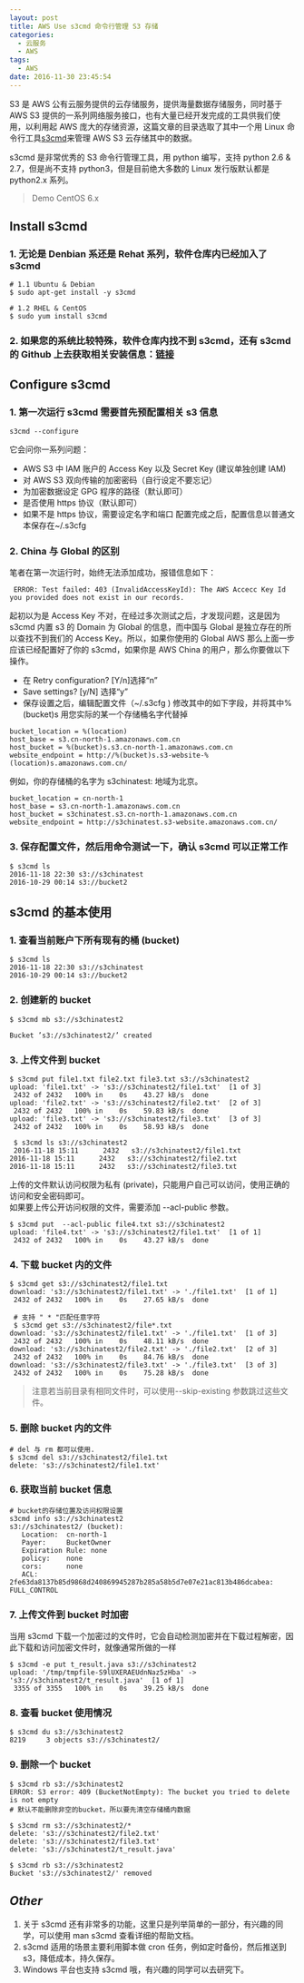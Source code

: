 ```yaml
---
layout: post
title: AWS Use s3cmd 命令行管理 S3 存储
categories:
  - 云服务
  - AWS
tags:
  - AWS
date: 2016-11-30 23:45:54
---
```



S3 是 AWS 公有云服务提供的云存储服务，提供海量数据存储服务，同时基于 AWS S3 提供的一系列网络服务接口，也有大量已经开发完成的工具供我们使用，以利用起 AWS 庞大的存储资源，这篇文章的目录选取了其中一个用 Linux 命令行工具[s3cmd](http://s3tools.org)来管理 AWS S3 云存储其中的数据。

s3cmd 是非常优秀的 S3 命令行管理工具，用 python 编写，支持 python 2.6 & 2.7，但是尚不支持 python3，但是目前绝大多数的 Linux 发行版默认都是 python2.x 系列。

> Demo CentOS 6.x

## **Install s3cmd**

### 1. 无论是 Denbian 系还是 Rehat 系列，软件仓库内已经加入了 s3cmd

```
# 1.1 Ubuntu & Debian
$ sudo apt-get install -y s3cmd

# 1.2 RHEL & CentOS
$ sudo yum install s3cmd
```

### 2. 如果您的系统比较特殊，软件仓库内找不到 s3cmd，还有 s3cmd 的 Github 上去获取相关安装信息：[链接](https://github.com/s3tools/s3cmd)

## **Configure s3cmd**

### 1. 第一次运行 s3cmd 需要首先预配置相关 s3 信息

```
s3cmd --configure
```

它会问你一系列问题：

- AWS S3 中 IAM 账户的 Access Key 以及 Secret Key (建议单独创建 IAM)
- 对 AWS S3 双向传输的加密密码（自行设定不要忘记）
- 为加密数据设定 GPG 程序的路径（默认即可）
- 是否使用 https 协议（默认即可）
- 如果不是 https 协议，需要设定名字和端口
  配置完成之后，配置信息以普通文本保存在~/.s3cfg

### 2. China 与 Global 的区别

笔者在第一次运行时，始终无法添加成功，报错信息如下：

```
 ERROR: Test failed: 403 (InvalidAccessKeyId): The AWS Accecc Key Id you provided does not exist in our records.
```

起初以为是 Access Key 不对，在经过多次测试之后，才发现问题，这是因为 s3cmd 内置 s3 的 Domain 为 Global 的信息，而中国与 Global 是独立存在的所以查找不到我们的 Access Key。所以，如果你使用的 Global AWS 那么上面一步应该已经配置好了你的 s3cmd，如果你是 AWS China 的用户，那么你要做以下操作。

- 在 Retry configuration? [Y/n]选择“n”
- Save settings? [y/N] 选择“y”
- 保存设置之后，编辑配置文件（~/.s3cfg ) 修改其中的如下字段，并将其中%(bucket)s 用您实际的某一个存储桶名字代替掉

```
bucket_location = %(location)
host_base = s3.cn-north-1.amazonaws.com.cn
host_bucket = %(bucket)s.s3.cn-north-1.amazonaws.com.cn
website_endpoint = http://%(bucket)s.s3-website-%(location)s.amazonaws.com.cn/
```

例如，你的存储桶的名字为 s3chinatest: 地域为北京。

```
bucket_location = cn-north-1
host_base = s3.cn-north-1.amazonaws.com.cn
host_bucket = s3chinatest.s3.cn-north-1.amazonaws.com.cn
website_endpoint = http://s3chinatest.s3-website.amazonaws.com.cn/
```

### 3. 保存配置文件，然后用命令测试一下，确认 s3cmd 可以正常工作

```
$ s3cmd ls
2016-11-18 22:30 s3://s3chinatest
2016-10-29 00:14 s3://bucket2
```

## **s3cmd 的基本使用**

### 1. 查看当前账户下所有现有的桶 (bucket)

```
$ s3cmd ls
2016-11-18 22:30 s3://s3chinatest
2016-10-29 00:14 s3://bucket2
```

### 2. 创建新的 bucket

```
$ s3cmd mb s3://s3chinatest2

Bucket ’s3://s3chinatest2/’ created
```

### 3. 上传文件到 bucket

```
$ s3cmd put file1.txt file2.txt file3.txt s3://s3chinatest2
upload: 'file1.txt' -> 's3://s3chinatest2/file1.txt'  [1 of 3]
 2432 of 2432   100% in    0s    43.27 kB/s  done
upload: 'file2.txt' -> 's3://s3chinatest2/file2.txt'  [2 of 3]
 2432 of 2432   100% in    0s    59.83 kB/s  done
upload: 'file3.txt' -> 's3://s3chinatest2/file3.txt'  [3 of 3]
 2432 of 2432   100% in    0s    58.93 kB/s  done

 $ s3cmd ls s3://s3chinatest2
 2016-11-18 15:11      2432   s3://s3chinatest2/file1.txt
2016-11-18 15:11      2432   s3://s3chinatest2/file2.txt
2016-11-18 15:11      2432   s3://s3chinatest2/file3.txt
```

上传的文件默认访问权限为私有 (private)，只能用户自己可以访问，使用正确的访问和安全密码即可。<br>
如果要上传公开访问权限的文件，需要添加 --acl-public 参数。

```
$ s3cmd put  --acl-public file4.txt s3://s3chinatest2
upload: 'file4.txt' -> 's3://s3chinatest2/file1.txt'  [1 of 1]
 2432 of 2432   100% in    0s    43.27 kB/s  done
```

### 4. 下载 bucket 内的文件

```
$ s3cmd get s3://s3chinatest2/file1.txt
download: 's3://s3chinatest2/file1.txt' -> './file1.txt'  [1 of 1]
 2432 of 2432   100% in    0s    27.65 kB/s  done

 # 支持 " * "匹配任意字符
 $ s3cmd get s3://s3chinatest2/file*.txt
download: 's3://s3chinatest2/file1.txt' -> './file1.txt'  [1 of 3]
 2432 of 2432   100% in    0s    48.11 kB/s  done
download: 's3://s3chinatest2/file2.txt' -> './file2.txt'  [2 of 3]
 2432 of 2432   100% in    0s    84.76 kB/s  done
download: 's3://s3chinatest2/file3.txt' -> './file3.txt'  [3 of 3]
 2432 of 2432   100% in    0s    75.28 kB/s  done
```

> 注意若当前目录有相同文件时，可以使用--skip-existing 参数跳过这些文件。

### 5. 删除 bucket 内的文件

```
# del 与 rm 都可以使用.
$ s3cmd del s3://s3chinatest2/file1.txt
delete: 's3://s3chinatest2/file1.txt'
```

### 6. 获取当前 bucket 信息

```
# bucket的存储位置及访问权限设置
s3cmd info s3://s3chinatest2
s3://s3chinatest2/ (bucket):
   Location:  cn-north-1
   Payer:     BucketOwner
   Expiration Rule: none
   policy:    none
   cors:      none
   ACL:       2fe63da8137b85d9868d240869945287b285a58b5d7e07e21ac813b486dcabea: FULL_CONTROL
```

### 7. 上传文件到 bucket 时加密

当用 s3cmd 下载一个加密过的文件时，它会自动检测加密并在下载过程解密，因此下载和访问加密文件时，就像通常所做的一样

```
$ s3cmd -e put t_result.java s3://s3chinatest2
upload: '/tmp/tmpfile-S9lUXERAEUdnNaz5zHba' -> 's3://s3chinatest2/t_result.java'  [1 of 1]
 3355 of 3355   100% in    0s    39.25 kB/s  done
```

### 8. 查看 bucket 使用情况

```
$ s3cmd du s3://s3chinatest2
8219     3 objects s3://s3chinatest2/
```

### 9. 删除一个 bucket

```
$ s3cmd rb s3://s3chinatest2
ERROR: S3 error: 409 (BucketNotEmpty): The bucket you tried to delete is not empty
# 默认不能删除非空的bucket，所以要先清空存储桶内数据

$ s3cmd rm s3://s3chinatest2/*
delete: 's3://s3chinatest2/file2.txt'
delete: 's3://s3chinatest2/file3.txt'
delete: 's3://s3chinatest2/t_result.java'

$ s3cmd rb s3://s3chinatest2
Bucket 's3://s3chinatest2/' removed
```

## *Other*

  1. 关于 s3cmd 还有非常多的功能，这里只是列举简单的一部分，有兴趣的同学，可以使用 man s3cmd 查看详细的帮助文档。
  2. s3cmd 适用的场景主要利用脚本做 cron 任务，例如定时备份，然后推送到 s3，降低成本，持久保存。
  3. Windows 平台也支持 s3cmd 哦，有兴趣的同学可以去研究下。

